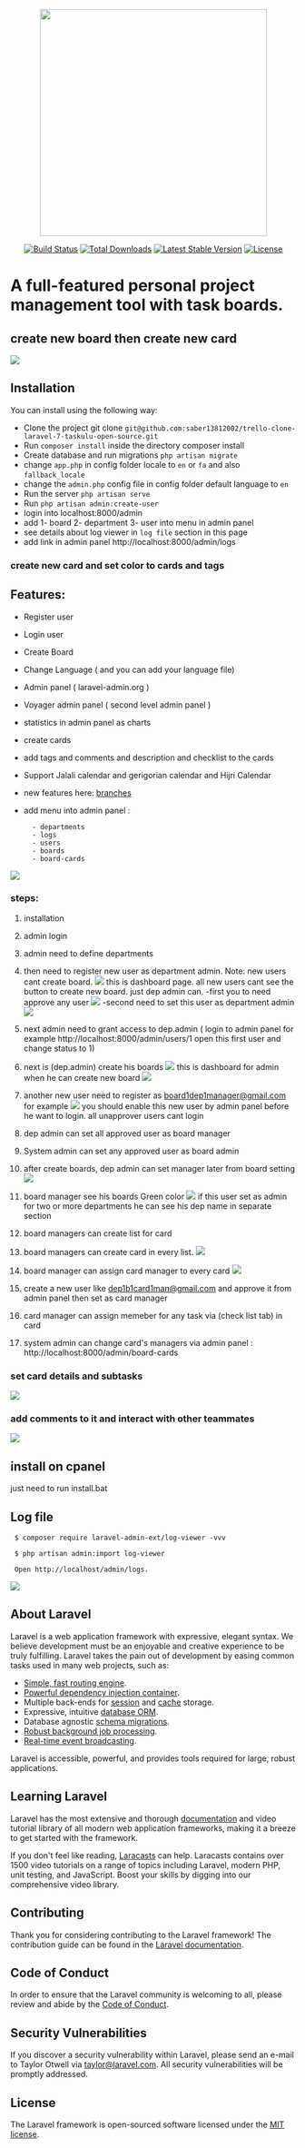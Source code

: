 <p align="center"><img src="https://res.cloudinary.com/dtfbvvkyp/image/upload/v1566331377/laravel-logolockup-cmyk-red.svg" width="400"></p>

<p align="center">
<a href="https://travis-ci.org/laravel/framework"><img src="https://travis-ci.org/laravel/framework.svg" alt="Build Status"></a>
<a href="https://packagist.org/packages/laravel/framework"><img src="https://poser.pugx.org/laravel/framework/d/total.svg" alt="Total Downloads"></a>
<a href="https://packagist.org/packages/laravel/framework"><img src="https://poser.pugx.org/laravel/framework/v/stable.svg" alt="Latest Stable Version"></a>
<a href="https://packagist.org/packages/laravel/framework"><img src="https://poser.pugx.org/laravel/framework/license.svg" alt="License"></a>
</p>

# A full-featured personal project management tool with task boards.

## create new board then create new card

![](demo-trello-new-card.gif)

## Installation

You can install using the following way:

-   Clone the project git clone `git@github.com:saber13812002/trello-clone-laravel-7-taskulu-open-source.git`
-   Run `composer install` inside the directory composer install
-   Create database and run migrations `php artisan migrate`
-   change `app.php` in config folder locale to `en` or `fa` and also `fallback_locale`
-   change the `admin.php` config file in config folder default language to `en`
-   Run the server `php artisan serve`
-   Run `php artisan admin:create-user`
-   login into localhost:8000/admin
-   add 1- board 2- department 3- user into menu in admin panel
-   see details about log viewer in `log file` section in this page
-   add link in admin panel http://localhost:8000/admin/logs

### create new card and set color to cards and tags

## Features:

-   Register user
-   Login user
-   Create Board
-   Change Language ( and you can add your language file)
-   Admin panel ( laravel-admin.org )
-   Voyager admin panel ( second level admin panel )
-   statistics in admin panel as charts
-   create cards
-   add tags and comments and description and checklist to the cards
-   Support Jalali calendar and gerigorian calendar and Hijri Calendar
-   new features here: [ branches ](https://github.com/saber13812002/trello-clone-laravel-7-taskulu-open-source/branches)
-   add menu into admin panel :

          - departments
          - logs
          - users
          - boards
          - board-cards

![](demo-card-color-and-tag.gif)

### steps:

1.  installation
1.  admin login
1.  admin need to define departments
1.  then need to register new user as department admin. Note: new users cant create board.
    ![](first-user-cant-create-board-just-dep-admin-can.png)
    this is dashboard page. all new users cant see the button to create new board. just dep admin can.
    -first you to need approve any user
    ![](how-can-you-approve-new-users-by-admin-panel.png)
    -second need to set this user as department admin
    ![](create-new-department-set-admin.png)

1.  next admin need to grant access to dep.admin ( login to admin panel for example http://localhost:8000/admin/users/1 open this first user and change status to 1)
1.  next is (dep.admin) create his boards
    ![](when-dep-admin-logged-in.png)
    this is dashboard for admin when he can create new board
    ![](create-new-board-as-b1-in-dep1.png)
1.  another new user need to register as board1dep1manager@gmail.com for example
    ![](board1dep1manager.png)
    you should enable this new user by admin panel before he want to login.
    all unapprover users cant login
1.  dep admin can set all approved user as board manager
1.  System admin can set any approved user as board admin
1.  after create boards, dep admin can set manager later from board setting
    ![](dep-admin-can-set-another-manager-later-from-board-setting.png)
1.  board manager see his boards Green color
    ![](board-manager-see-its-board-green.png)
    if this user set as admin for two or more departments he can see his dep name in separate section
1.  board managers can create list for card
1.  board managers can create card in every list.
    ![](board-manager-can-create-cards-and-lists.png)
1.  board manager can assign card manager to every card
    ![](board-manager-can-assign-card-manager.png)
1.  create a new user like dep1b1card1man@gmail.com and approve it from admin panel then set as card manager
1.  card manager can assign memeber for any task via (check list tab) in card
1.  system admin can change card's managers via admin panel : http://localhost:8000/admin/board-cards

### set card details and subtasks

![](demo-card-details-subtask.gif)

### add comments to it and interact with other teammates

![](demo-card-comments.gif)

## install on cpanel

just need to run install.bat

## Log file

     $ composer require laravel-admin-ext/log-viewer -vvv

     $ php artisan admin:import log-viewer

     Open http://localhost/admin/logs.



![](demo-log-viewer.png)

## About Laravel

Laravel is a web application framework with expressive, elegant syntax. We believe development must be an enjoyable and creative experience to be truly fulfilling. Laravel takes the pain out of development by easing common tasks used in many web projects, such as:

-   [Simple, fast routing engine](https://laravel.com/docs/routing).
-   [Powerful dependency injection container](https://laravel.com/docs/container).
-   Multiple back-ends for [session](https://laravel.com/docs/session) and [cache](https://laravel.com/docs/cache) storage.
-   Expressive, intuitive [database ORM](https://laravel.com/docs/eloquent).
-   Database agnostic [schema migrations](https://laravel.com/docs/migrations).
-   [Robust background job processing](https://laravel.com/docs/queues).
-   [Real-time event broadcasting](https://laravel.com/docs/broadcasting).

Laravel is accessible, powerful, and provides tools required for large, robust applications.

## Learning Laravel

Laravel has the most extensive and thorough [documentation](https://laravel.com/docs) and video tutorial library of all modern web application frameworks, making it a breeze to get started with the framework.

If you don't feel like reading, [Laracasts](https://laracasts.com) can help. Laracasts contains over 1500 video tutorials on a range of topics including Laravel, modern PHP, unit testing, and JavaScript. Boost your skills by digging into our comprehensive video library.

## Contributing

Thank you for considering contributing to the Laravel framework! The contribution guide can be found in the [Laravel documentation](https://laravel.com/docs/contributions).

## Code of Conduct

In order to ensure that the Laravel community is welcoming to all, please review and abide by the [Code of Conduct](https://laravel.com/docs/contributions#code-of-conduct).

## Security Vulnerabilities

If you discover a security vulnerability within Laravel, please send an e-mail to Taylor Otwell via [taylor@laravel.com](mailto:taylor@laravel.com). All security vulnerabilities will be promptly addressed.

## License

The Laravel framework is open-sourced software licensed under the [MIT license](https://opensource.org/licenses/MIT).
